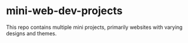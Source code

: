 # mini-web-dev-projects
This repo contains multiple mini projects, primarily websites with varying designs and themes.
